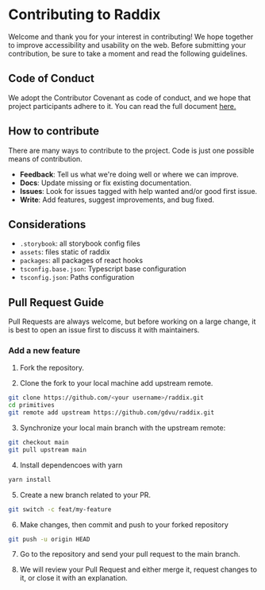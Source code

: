 # Contributing to Raddix

Welcome and thank you for your interest in contributing! We hope together to improve accessibility and usability on the web.
Before submitting your contribution, be sure to take a moment and read the following guidelines.

## Code of Conduct

We adopt the Contributor Covenant as  code of conduct, and we hope that project participants adhere to it.
You can read the full document [here.](/CODE_OF_CONDUCT.md)

## How to contribute

There are many ways to contribute to the project. Code is just one possible means of contribution.

- **Feedback**: Tell us what we're doing well or where we can improve.
- **Docs**: Update missing or fix existing documentation.
- **Issues**: Look for issues tagged with help wanted and/or good first issue.
- **Write**: Add features, suggest improvements, and bug fixed.

## Considerations

- `.storybook`: all storybook config files
- `assets`: files static of raddix
- `packages`: all packages of react hooks
- `tsconfig.base.json`: Typescript base configuration
- `tsconfig.json`: Paths configuration

## Pull Request Guide

Pull Requests are always welcome, but before working on a large change, it is best to open an issue first to discuss it with maintainers.

### Add a new feature

1. Fork the repository.

2. Clone the fork to your local machine add upstream remote.

```bash
git clone https://github.com/<your username>/raddix.git
cd primitives
git remote add upstream https://github.com/gdvu/raddix.git
```
3. Synchronize your local main branch with the upstream remote:

```bash
git checkout main
git pull upstream main
```

4. Install dependencoes with yarn

```bash
yarn install
```

5. Create a new branch related to your PR.

```bash
git switch -c feat/my-feature
```

6. Make changes, then commit and push to your forked repository

```bash
git push -u origin HEAD
```

7. Go to the repository and send your pull request to the main branch.

8. We will review your Pull Request and either merge it, request changes to it, or close it with an explanation.
